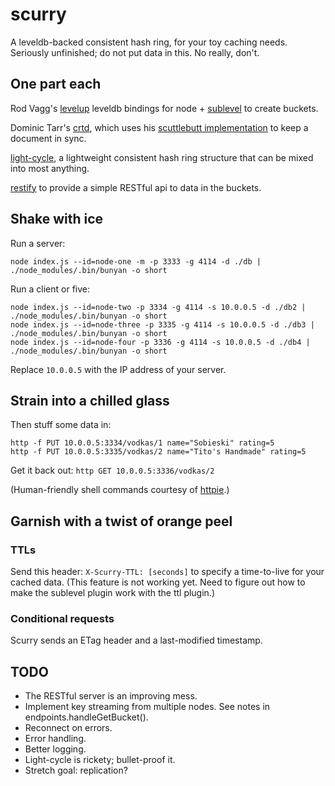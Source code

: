 scurry
======

A leveldb-backed consistent hash ring, for your toy caching needs. Seriously unfinished; do not put data in this. No really, don't.

## One part each

Rod Vagg's [levelup](https://github.com/rvagg/node-levelup) leveldb bindings for node + [sublevel](https://github.com/dominictarr/level-sublevel) to create buckets.

Dominic Tarr's [crtd](https://github.com/dominictarr/crdt), which uses his [scuttlebutt implementation](https://github.com/dominictarr/scuttlebutt) to keep a document in sync.

[light-cycle](https://github.com/ceejbot/light-cycle), a lightweight consistent hash ring structure that can be mixed into most anything.

[restify](http://mcavage.me/node-restify/) to provide a simple RESTful api to data in the buckets.

## Shake with ice

Run a server:

`node index.js --id=node-one -m -p 3333 -g 4114 -d ./db | ./node_modules/.bin/bunyan -o short`

Run a client or five:

```shell
node index.js --id=node-two -p 3334 -g 4114 -s 10.0.0.5 -d ./db2 | ./node_modules/.bin/bunyan -o short
node index.js --id=node-three -p 3335 -g 4114 -s 10.0.0.5 -d ./db3 | ./node_modules/.bin/bunyan -o short
node index.js --id=node-four -p 3336 -g 4114 -s 10.0.0.5 -d ./db4 | ./node_modules/.bin/bunyan -o short
```

Replace `10.0.0.5` with the IP address of your server.

## Strain into a chilled glass

Then stuff some data in: 

```shell
http -f PUT 10.0.0.5:3334/vodkas/1 name="Sobieski" rating=5
http -f PUT 10.0.0.5:3335/vodkas/2 name="Tito's Handmade" rating=5
```

Get it back out: `http GET 10.0.0.5:3336/vodkas/2`

(Human-friendly shell commands courtesy of [httpie](https://github.com/jkbr/httpie).)

## Garnish with a twist of orange peel

### TTLs

Send this header: `X-Scurry-TTL: [seconds]` to specify a time-to-live for your cached data. (This feature is not working yet. Need to figure out how to make the sublevel plugin work with the ttl plugin.)

### Conditional requests

Scurry sends an ETag header and a last-modified timestamp.

## TODO

- The RESTful server is an improving mess. 
- Implement key streaming from multiple nodes. See notes in endpoints.handleGetBucket().
- Reconnect on errors.
- Error handling.
- Better logging.
- Light-cycle is rickety; bullet-proof it.
- Stretch goal: replication? 
